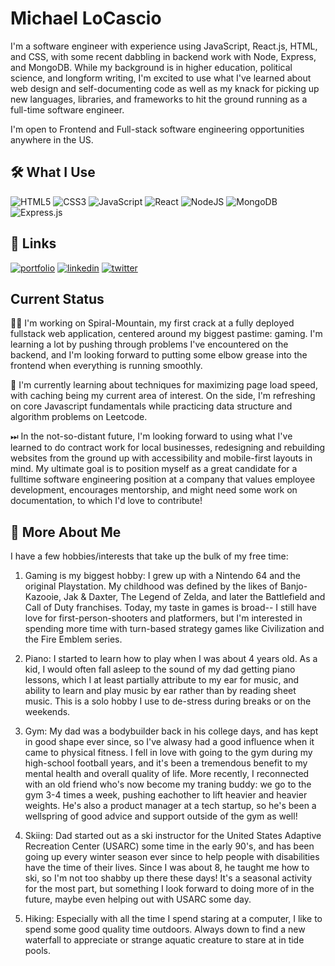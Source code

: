 # Michael LoCascio
I'm a software engineer with experience using JavaScript, React.js, HTML, and CSS, with some recent dabbling in backend work with Node, Express, and MongoDB. While my background is in higher education, political science, and longform writing, I'm excited to use what I've learned about web design and self-documenting code as well as my knack for picking up new languages, libraries, and frameworks to hit the ground running as a full-time software engineer. 

I'm open to Frontend and Full-stack software engineering opportunities anywhere in the US.

## 🛠 What I Use
![HTML5](https://img.shields.io/badge/html5-%23E34F26.svg?style=for-the-badge&logo=html5&logoColor=white)
![CSS3](https://img.shields.io/badge/css3-%231572B6.svg?style=for-the-badge&logo=css3&logoColor=white)
![JavaScript](https://img.shields.io/badge/javascript-%23323330.svg?style=for-the-badge&logo=javascript&logoColor=%23F7DF1E)
![React](https://img.shields.io/badge/react-%2320232a.svg?style=for-the-badge&logo=react&logoColor=%2361DAFB)
![NodeJS](https://img.shields.io/badge/node.js-6DA55F?style=for-the-badge&logo=node.js&logoColor=white)
![MongoDB](https://img.shields.io/badge/MongoDB-%234ea94b.svg?style=for-the-badge&logo=mongodb&logoColor=white)
![Express.js](https://img.shields.io/badge/express.js-%23404d59.svg?style=for-the-badge&logo=express&logoColor=%2361DAFB)

## 🔗 Links
[![portfolio](https://img.shields.io/badge/my_portfolio-000?style=for-the-badge&logo=ko-fi&logoColor=white)](https://michaellocascio.com/)
[![linkedin](https://img.shields.io/badge/linkedin-0A66C2?style=for-the-badge&logo=linkedin&logoColor=white)](https://www.linkedin.com/in/michael-locascio-1b4803178/)
[![twitter](https://img.shields.io/badge/twitter-1DA1F2?style=for-the-badge&logo=twitter&logoColor=white)](https://twitter.com/Mslcode)

## Current Status
👩‍💻 I'm working on Spiral-Mountain, my first crack at a fully deployed fullstack web application, centered around my biggest pastime: gaming. I'm learning a lot by pushing through problems I've encountered on the backend, and I'm looking forward to putting some elbow grease into the frontend when everything is running smoothly.

🧠 I'm currently learning about techniques for maximizing page load speed, with caching being my current area of interest. On the side, I'm refreshing on core Javascript fundamentals while practicing data structure and algorithm problems on Leetcode.

⏭ In the not-so-distant future, I'm looking forward to using what I've learned to do contract work for local businesses, redesigning and rebuilding websites from the ground up with accessibility and mobile-first layouts in mind. My ultimate goal is to position myself as a great candidate for a fulltime software engineering position at a company that values employee development, encourages mentorship, and might need some work on documentation, to which I'd love to contribute!

## 🚀 More About Me
I have a few hobbies/interests that take up the bulk of my free time:

1. Gaming is my biggest hobby: I grew up with a Nintendo 64 and the original Playstation. My childhood was defined by the likes of Banjo-Kazooie, Jak & Daxter, The Legend of Zelda, and later the Battlefield and Call of Duty franchises. Today, my taste in games is broad-- I still have love for first-person-shooters and platformers, but I'm interested in spending more time with turn-based strategy games like Civilization and the Fire Emblem series.

2. Piano: I started to learn how to play when I was about 4 years old. As a kid, I would often fall asleep to the sound of my dad getting piano lessons, which I at least partially attribute to my ear for music, and ability to learn and play music by ear rather than by reading sheet music. This is a solo hobby I use to de-stress during breaks or on the weekends.

3. Gym: My dad was a bodybuilder back in his college days, and has kept in good shape ever since, so I've alwasy had a good influence when it came to physical fitness. I fell in love with going to the gym during my high-school football years, and it's been a tremendous benefit to my mental health and overall quality of life. More recently, I reconnected with an old friend who's now become my traning buddy: we go to the gym 3-4 times a week, pushing eachother to lift heavier and heavier weights. He's also a product manager at a tech startup, so he's been a wellspring of good advice and support outside of the gym as well!

4. Skiing: Dad started out as a ski instructor for the United States Adaptive Recreation Center (USARC) some time in the early 90's, and has been going up every winter season ever since to help people with disabilities have the time of their lives. Since I was about 8, he taught me how to ski, so I'm not too shabby up there these days! It's a seasonal activity for the most part, but something I look forward to doing more of in the future, maybe even helping out with USARC some day.

5. Hiking: Especially with all the time I spend staring at a computer, I like to spend some good quality time outdoors. Always down to find a new waterfall to appreciate or strange aquatic creature to stare at in tide pools.
